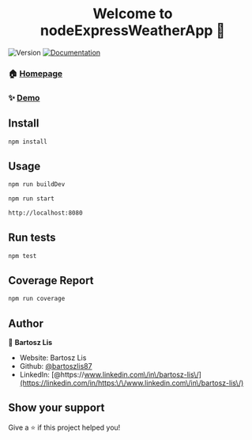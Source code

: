 <h1 align="center">Welcome to nodeExpressWeatherApp 👋</h1>
<p>
  <img alt="Version" src="https://img.shields.io/badge/version-1.0.0-blue.svg?cacheSeconds=2592000" />
  <a href="https://github.com/bartoszlis87/NodeExpressWeatherApp/blob/master/README.md" target="_blank">
    <img alt="Documentation" src="https://img.shields.io/badge/documentation-yes-brightgreen.svg" />
  </a>
</p>

### 🏠 [Homepage](https://bartoszlis87.github.io/NodeExpressWeatherApp/)

### ✨ [Demo](https://bartoszlis87.github.io/NodeExpressWeatherApp/)

## Install

```sh
npm install
```

## Usage
```sh
npm run buildDev
```
```sh
npm run start
```
```sh
http://localhost:8080
```
## Run tests

```sh
npm test
```
## Coverage Report
```sh
npm run coverage 
```

## Author

👤 **Bartosz Lis**

* Website: Bartosz Lis
* Github: [@bartoszlis87](https://github.com/bartoszlis87)
* LinkedIn: [@https:\/\/www.linkedin.com\/in\/bartosz-lis\/](https://linkedin.com/in/https:\/\/www.linkedin.com\/in\/bartosz-lis\/)

## Show your support

Give a ⭐️ if this project helped you!
